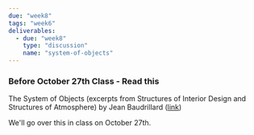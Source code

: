 ```yaml
---
due: "week8"
tags: "week6"
deliverables:
  - due: "week8"
    type: "discussion"
    name: "system-of-objects"
---
```


<a name="wk6_read_this"></a>
### Before October 27th Class - Read this

The System of Objects (excerpts from Structures of Interior Design and Structures of Atmosphere) by Jean Baudrillard ([link]({{urls.media}}/weeks/06/systemofobjects.pdf))

We'll go over this in class on October 27th.
